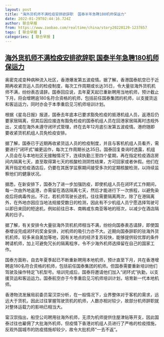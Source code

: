 ```yaml
---
layout: post
title: "海外货机师不满检疫安排欲辞职  国泰半年急聘180机师保运力"
date: 2022-01-29T02:44:16.724Z
author: 联合早报
from: https://www.zaobao.com/realtime/china/story20220129-1237857
tags: [ 联合早报 ]
categories: [ 联合早报 ]
---
```

<!--1643445180000-->
[海外货机师不满检疫安排欲辞职  国泰半年急聘180机师保运力](https://www.zaobao.com/realtime/china/story20220129-1237857)
------

<div>
<p>奥密克戎变种病种流入社区，香港爆发第五波疫情。据了解，香港国泰航空已于近期再收紧货运人员的检疫制度，每次工作周期或长达35日，令大量驻海外货机机师不满，纷纷表态请辞。国泰回应说，去年夏天起已重新聘用当地机师，预计截止下月，将会增聘逾180名符合资格的机师，包括前任国泰集团的机师，以支援货运和客运运力，同时亦会于本季重启见习机师培训计划。</p><p>根据《星岛日报》报道，国泰去年底本已要求豁免检疫的抵港机组人员，返港后仍要家居隔离，但其后因应接连有豁免检疫的国泰机组人员在回港家居隔离时违规外出，又或在海外未遵守闭环式管理，终在去年12月底引发第五波疫情。港府随即要收紧货机机组人员免检疫安排。</p><p>据了解，国泰已于近期再收紧货运人员的检疫制度，并且与客机机组人员看齐，需要进行“闭环式”编更运作，每次工作周期长达35日。国泰回复查询时透露，机组人员会在与本地社区无接触情况下，连续执勤三至四个星期，再在指定检疫酒店房间内隔离七天，直至取得第七天的核酸检测阴性结果，方可回家或者休假。他们在离开指定检疫酒店后，仍要在其医学监察期间接受多次的定期核酸检测，以持续监察他们的健康状况。</p><section id="imu"><div id="dfp-ad-imu1">        </div></section><p>据悉，在新安排下，国泰为了进一步加强防疫，即使机组人员在闭环式工作期间，每一次由外地返港，亦需留在酒店隔离七天，然后才能进行下一次旅程，以避免染疫后将病毒传出。不过，若机师驾驶长途机，往往需要隔离两次，除了在港隔离外，在外地亦因应当地法规接受数日的检测，因此有不少机组人员宁愿选择驾驶可以即日来回的短途机，例如前往日本、南韩或东南亚等地的班次，以减少在酒店隔离的日子。</p><p>据了解，有关安排令大量驻海外货机机师相当不满，纷纷向国泰表态请辞，即使国泰增设完成闭环的奖金安排，对机师的吸引力亦不大。近期向国泰辞职的驻海外货机机师，较多来自美加等地，因有关地点的经济复苏较快，能够提供较优厚的条件聘请机师，加上可避免冗长的隔离程序，令不少海外机师选择留在自己的国家工作。</p><p>国泰方面称，自去年夏季起已不断重新聘用本地机师，预计直至下月，共在香港增聘逾180名符合资格的机师，包括前任国泰集团的机师。但国泰需要重新培训他们驾驶及操作特定飞机型号。培训完成后，国泰将邀请他们加入“闭环式”执勤，以支援货运和客运运力。国泰航空亦于今季重启见习机师培训计划，培育新一代本地机师。</p><div id="innity-in-post"></div><div id="dfp-ad-midarticlespecial">        </div><p>香港物流发展局前委员甯汉崇分析，在一般情况下，业界整体对于客机的需求，远远大于货机，因此过往掌握驾驶货机的机师，人数亦相对较少，故部分机师辞职就对整体运载力的影响已相当大。</p><p>甯汉崇指出，船空公司聘用驻海外机师，无须为机师提供住屋津贴等开支，因此国泰过往也雇佣了大批海外机师，但疫情下香港对机组人员进行了严格的检疫措施，反观外国城市的防疫措施却较少，故令大批机师“一去不返”。</p>      <div class="cx_paywall_placeholder" id="sph_cdp_40"></div>
</div>
